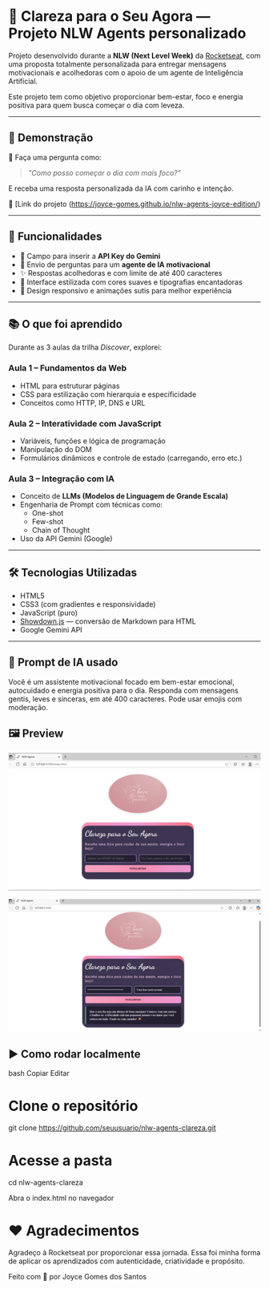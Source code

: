 # 💖 Clareza para o Seu Agora — Projeto NLW Agents personalizado

Projeto desenvolvido durante a **NLW (Next Level Week)** da [Rocketseat](https://rocketseat.com.br/), com uma proposta totalmente personalizada para entregar mensagens motivacionais e acolhedoras com o apoio de um agente de Inteligência Artificial.

Este projeto tem como objetivo proporcionar bem-estar, foco e energia positiva para quem busca começar o dia com leveza.

---

## 🌟 Demonstração

🧠 Faça uma pergunta como:
> *"Como posso começar o dia com mais foco?"*

E receba uma resposta personalizada da IA com carinho e intenção.

🚀 [Link do projeto (https://joyce-gomes.github.io/nlw-agents-joyce-edition/)

---

## 🧩 Funcionalidades

- 🔐 Campo para inserir a **API Key do Gemini**
- 💬 Envio de perguntas para um **agente de IA motivacional**
- ✨ Respostas acolhedoras e com limite de até 400 caracteres
- 🎨 Interface estilizada com cores suaves e tipografias encantadoras
- 📱 Design responsivo e animações sutis para melhor experiência

---

## 📚 O que foi aprendido

Durante as 3 aulas da trilha *Discover*, explorei:

### Aula 1 – Fundamentos da Web
- HTML para estruturar páginas
- CSS para estilização com hierarquia e especificidade
- Conceitos como HTTP, IP, DNS e URL

### Aula 2 – Interatividade com JavaScript
- Variáveis, funções e lógica de programação
- Manipulação do DOM
- Formulários dinâmicos e controle de estado (carregando, erro etc.)

### Aula 3 – Integração com IA
- Conceito de **LLMs (Modelos de Linguagem de Grande Escala)**
- Engenharia de Prompt com técnicas como:
  - One-shot
  - Few-shot
  - Chain of Thought
- Uso da API Gemini (Google)

---

## 🛠️ Tecnologias Utilizadas

- HTML5
- CSS3 (com gradientes e responsividade)
- JavaScript (puro)
- [Showdown.js](https://github.com/showdownjs/showdown) — conversão de Markdown para HTML
- Google Gemini API

---

## 🧠 Prompt de IA usado

Você é um assistente motivacional focado em bem-estar emocional, autocuidado e energia positiva para o dia. Responda com mensagens gentis, leves e sinceras, em até 400 caracteres. Pode usar emojis com moderação.

## 🖼️ Preview

![Tela Inicial](image.png)

![Pergunta realizada](image-1.png)


## ▶️ Como rodar localmente
bash
Copiar
Editar
# Clone o repositório
git clone https://github.com/seuusuario/nlw-agents-clareza.git

# Acesse a pasta
cd nlw-agents-clareza

Abra o index.html no navegador

# ❤️ Agradecimentos
Agradeço à Rocketseat por proporcionar essa jornada. Essa foi minha forma de aplicar os aprendizados com autenticidade, criatividade e propósito.

Feito com 🌸 por Joyce Gomes dos Santos